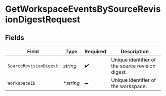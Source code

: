 # GetWorkspaceEventsBySourceRevisionDigestRequest


## Fields

| Field                                            | Type                                             | Required                                         | Description                                      |
| ------------------------------------------------ | ------------------------------------------------ | ------------------------------------------------ | ------------------------------------------------ |
| `SourceRevisionDigest`                           | *string*                                         | :heavy_check_mark:                               | Unique identifier of the source revision digest. |
| `WorkspaceID`                                    | **string*                                        | :heavy_minus_sign:                               | Unique identifier of the workspace.              |